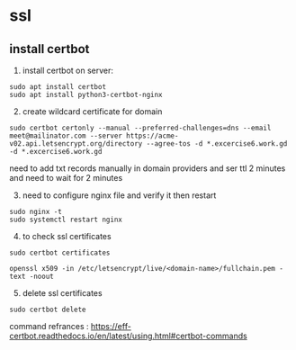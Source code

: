 # ssl
## install certbot

1. install certbot on server:
```
sudo apt install certbot
sudo apt install python3-certbot-nginx
```

2. create wildcard certificate for domain
```
sudo certbot certonly --manual --preferred-challenges=dns --email meet@mailinator.com --server https://acme-v02.api.letsencrypt.org/directory --agree-tos -d *.excercise6.work.gd -d *.excercise6.work.gd
```
need to add txt records manually in domain providers and ser ttl 2 minutes and need to wait for 2 minutes 

3. need to configure nginx file and verify it then restart
```
sudo nginx -t
sudo systemctl restart nginx
```

4. to check ssl certificates
```
sudo certbot certificates
```
```
openssl x509 -in /etc/letsencrypt/live/<domain-name>/fullchain.pem -text -noout
```

5. delete ssl certificates
```
sudo certbot delete
```

command refrances : https://eff-certbot.readthedocs.io/en/latest/using.html#certbot-commands

